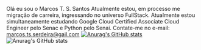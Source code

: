 Olá eu sou o Marcos T. S. Santos
Atualmente estou, em processo me migração de carreira, ingressando no universo FullStack.
Atualmente estou simultaneamente estudando Google Cloud Certified Associate Cloud Engineer pelo Senac e Python pelo Senai.
Contate-me no e-mail: marcos.ts.serdeira@gail.com
[![Anurag's GitHub stats](https://github-readme-stats.vercel.app/api?username=marcostsantos-dev)](https://github.com/marcostsantos-dev/github-readme-stats)
![Anurag's GitHub stats](https://github-readme-stats.vercel.app/api?username=marcostsantos-dev&theme=transparent=true)
